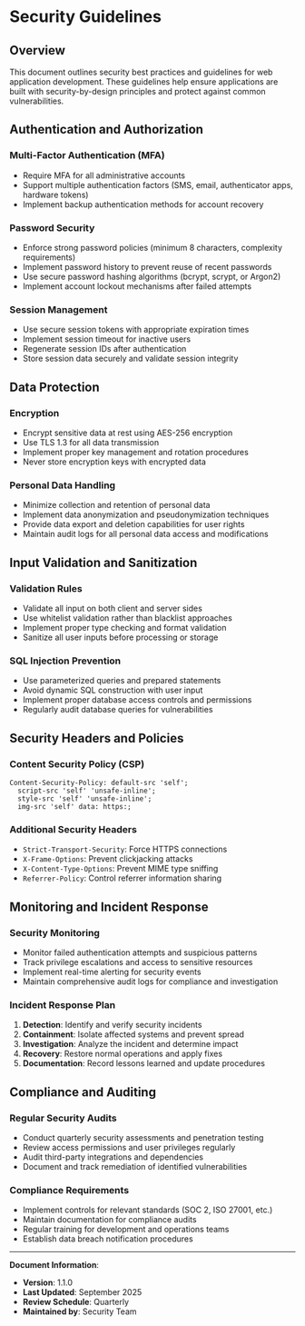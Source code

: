 # Security Guidelines

## Overview

This document outlines security best practices and guidelines for web
application development. These guidelines help ensure applications are built
with security-by-design principles and protect against common
vulnerabilities.

## Authentication and Authorization

### Multi-Factor Authentication (MFA)

- Require MFA for all administrative accounts
- Support multiple authentication factors (SMS, email, authenticator apps,
  hardware tokens)
- Implement backup authentication methods for account recovery

### Password Security

- Enforce strong password policies (minimum 8 characters, complexity requirements)
- Implement password history to prevent reuse of recent passwords
- Use secure password hashing algorithms (bcrypt, scrypt, or Argon2)
- Implement account lockout mechanisms after failed attempts

### Session Management

- Use secure session tokens with appropriate expiration times
- Implement session timeout for inactive users
- Regenerate session IDs after authentication
- Store session data securely and validate session integrity

## Data Protection

### Encryption

- Encrypt sensitive data at rest using AES-256 encryption
- Use TLS 1.3 for all data transmission
- Implement proper key management and rotation procedures
- Never store encryption keys with encrypted data

### Personal Data Handling

- Minimize collection and retention of personal data
- Implement data anonymization and pseudonymization techniques
- Provide data export and deletion capabilities for user rights
- Maintain audit logs for all personal data access and modifications

## Input Validation and Sanitization

### Validation Rules

- Validate all input on both client and server sides
- Use whitelist validation rather than blacklist approaches
- Implement proper type checking and format validation
- Sanitize all user inputs before processing or storage

### SQL Injection Prevention

- Use parameterized queries and prepared statements
- Avoid dynamic SQL construction with user input
- Implement proper database access controls and permissions
- Regularly audit database queries for vulnerabilities

## Security Headers and Policies

### Content Security Policy (CSP)

```http
Content-Security-Policy: default-src 'self'; 
  script-src 'self' 'unsafe-inline'; 
  style-src 'self' 'unsafe-inline'; 
  img-src 'self' data: https:;
```

### Additional Security Headers

- `Strict-Transport-Security`: Force HTTPS connections
- `X-Frame-Options`: Prevent clickjacking attacks
- `X-Content-Type-Options`: Prevent MIME type sniffing
- `Referrer-Policy`: Control referrer information sharing

## Monitoring and Incident Response

### Security Monitoring

- Monitor failed authentication attempts and suspicious patterns
- Track privilege escalations and access to sensitive resources
- Implement real-time alerting for security events
- Maintain comprehensive audit logs for compliance and investigation

### Incident Response Plan

1. **Detection**: Identify and verify security incidents
2. **Containment**: Isolate affected systems and prevent spread
3. **Investigation**: Analyze the incident and determine impact
4. **Recovery**: Restore normal operations and apply fixes
5. **Documentation**: Record lessons learned and update procedures

## Compliance and Auditing

### Regular Security Audits

- Conduct quarterly security assessments and penetration testing
- Review access permissions and user privileges regularly
- Audit third-party integrations and dependencies
- Document and track remediation of identified vulnerabilities

### Compliance Requirements

- Implement controls for relevant standards (SOC 2, ISO 27001, etc.)
- Maintain documentation for compliance audits
- Regular training for development and operations teams
- Establish data breach notification procedures

---

**Document Information**:

- **Version**: 1.1.0
- **Last Updated**: September 2025
- **Review Schedule**: Quarterly
- **Maintained by**: Security Team
